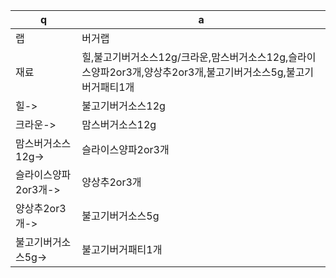  q  | a
--- | ---
랩	| 버거랩
재료	| 힐,불고기버거소스12g/크라운,맘스버거소스12g,슬라이스양파2or3개,양상추2or3개,불고기버거소스5g,불고기버거패티1개
힐->	| 불고기버거소스12g
크라운->	| 맘스버거소스12g
맘스버거소스12g->	| 슬라이스양파2or3개
슬라이스양파2or3개->	| 양상추2or3개
양상추2or3개->	| 불고기버거소스5g
불고기버거소스5g->	| 불고기버거패티1개
